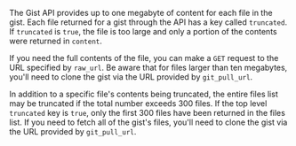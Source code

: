 The Gist API provides up to one megabyte of content for each file in the
gist. Each file returned for a gist through the API has a key called
`truncated`. If `truncated` is `true`, the file is too large and only a
portion of the contents were returned in `content`.

If you need the full contents of the file, you can make a `GET` request to
the URL specified by `raw_url`. Be aware that for files larger than ten
megabytes, you'll need to clone the gist via the URL provided by
`git_pull_url`.

In addition to a specific file's contents being truncated, the entire
files list may be truncated if the total number exceeds 300 files. If
the top level `truncated` key is `true`, only the first 300 files have been
returned in the files list. If you need to fetch all of the gist's
files, you'll need to clone the gist via the URL provided by
`git_pull_url`.
